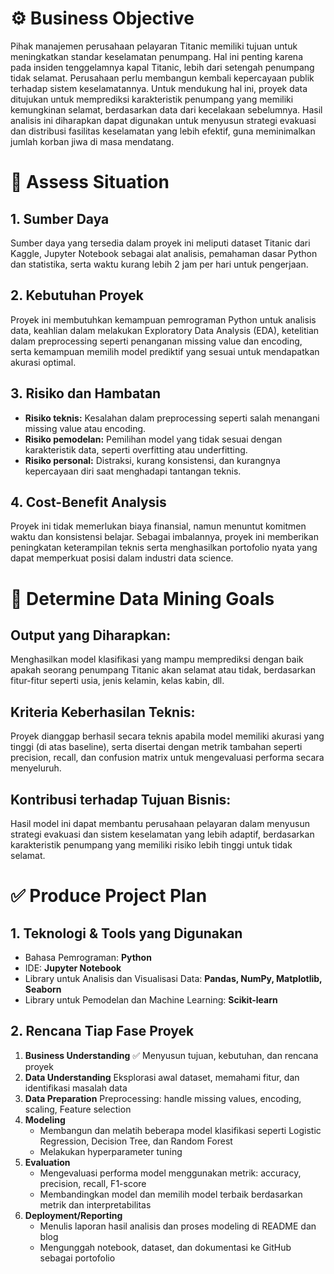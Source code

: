 # ⚙️ Business Objective
Pihak manajemen perusahaan pelayaran Titanic memiliki tujuan untuk meningkatkan standar keselamatan penumpang. Hal ini penting karena pada insiden tenggelamnya kapal Titanic, lebih dari setengah penumpang tidak selamat. Perusahaan perlu membangun kembali kepercayaan publik terhadap sistem keselamatannya. Untuk mendukung hal ini, proyek data ditujukan untuk memprediksi karakteristik penumpang yang memiliki kemungkinan selamat, berdasarkan data dari kecelakaan sebelumnya. Hasil analisis ini diharapkan dapat digunakan untuk menyusun strategi evakuasi dan distribusi fasilitas keselamatan yang lebih efektif, guna meminimalkan jumlah korban jiwa di masa mendatang.

# 📍 Assess Situation
## 1. Sumber Daya
Sumber daya yang tersedia dalam proyek ini meliputi dataset Titanic dari Kaggle, Jupyter Notebook sebagai alat analisis, pemahaman dasar Python dan statistika, serta waktu kurang lebih 2 jam per hari untuk pengerjaan.  

## 2. Kebutuhan Proyek
Proyek ini membutuhkan kemampuan pemrograman Python untuk analisis data, keahlian dalam melakukan Exploratory Data Analysis (EDA), ketelitian dalam preprocessing seperti penanganan missing value dan encoding, serta kemampuan memilih model prediktif yang sesuai untuk mendapatkan akurasi optimal.
 
## 3. Risiko dan Hambatan
- **Risiko teknis:** Kesalahan dalam preprocessing seperti salah menangani missing value atau encoding.  
- **Risiko pemodelan:** Pemilihan model yang tidak sesuai dengan karakteristik data, seperti overfitting atau underfitting.  
- **Risiko personal:** Distraksi, kurang konsistensi, dan kurangnya kepercayaan diri saat menghadapi tantangan teknis.

## 4. Cost-Benefit Analysis
Proyek ini tidak memerlukan biaya finansial, namun menuntut komitmen waktu dan konsistensi belajar. Sebagai imbalannya, proyek ini memberikan peningkatan keterampilan teknis serta menghasilkan portofolio nyata yang dapat memperkuat posisi dalam industri data science. 

# 🎯 Determine Data Mining Goals
## Output yang Diharapkan:
Menghasilkan model klasifikasi yang mampu memprediksi dengan baik apakah seorang penumpang Titanic akan selamat atau tidak, berdasarkan fitur-fitur seperti usia, jenis kelamin, kelas kabin, dll.

## Kriteria Keberhasilan Teknis:
Proyek dianggap berhasil secara teknis apabila model memiliki akurasi yang tinggi (di atas baseline), serta disertai dengan metrik tambahan seperti precision, recall, dan confusion matrix untuk mengevaluasi performa secara menyeluruh.

## Kontribusi terhadap Tujuan Bisnis:
Hasil model ini dapat membantu perusahaan pelayaran dalam menyusun strategi evakuasi dan sistem keselamatan yang lebih adaptif, berdasarkan karakteristik penumpang yang memiliki risiko lebih tinggi untuk tidak selamat.

# ✅ Produce Project Plan
## 1. Teknologi & Tools yang Digunakan
- Bahasa Pemrograman: **Python**
- IDE: **Jupyter Notebook**
- Library untuk Analisis dan Visualisasi Data: **Pandas, NumPy, Matplotlib, Seaborn**
- Library untuk Pemodelan dan Machine Learning: **Scikit-learn**

 ## 2. Rencana Tiap Fase Proyek
1. **Business Understanding** ✅
   Menyusun tujuan, kebutuhan, dan rencana proyek
2. **Data Understanding**
   Eksplorasi awal dataset, memahami fitur, dan identifikasi masalah data
3. **Data Preparation**
   Preprocessing: handle missing values, encoding, scaling, Feature selection
4. **Modeling**
   - Membangun dan melatih beberapa model klasifikasi seperti Logistic Regression, Decision Tree, dan Random Forest
   - Melakukan hyperparameter tuning
6. **Evaluation**
   - Mengevaluasi performa model menggunakan metrik: accuracy, precision, recall, F1-score
   - Membandingkan model dan memilih model terbaik berdasarkan metrik dan interpretabilitas
8. **Deployment/Reporting**
   - Menulis laporan hasil analisis dan proses modeling di README dan blog
   - Mengunggah notebook, dataset, dan dokumentasi ke GitHub sebagai portofolio


    
